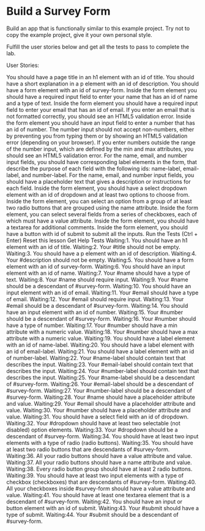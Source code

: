 # Build a Survey Form
Build an app that is functionally similar to this example project. Try not to copy the example project, give it your own personal style.

Fulfill the user stories below and get all the tests to pass to complete the lab.

User Stories:

You should have a page title in an h1 element with an id of title.
You should have a short explanation in a p element with an id of description.
You should have a form element with an id of survey-form.
Inside the form element you should have a required input field to enter your name that has an id of name and a type of text.
Inside the form element you should have a required input field to enter your email that has an id of email.
If you enter an email that is not formatted correctly, you should see an HTML5 validation error.
Inside the form element you should have an input field to enter a number that has an id of number.
The number input should not accept non-numbers, either by preventing you from typing them or by showing an HTML5 validation error (depending on your browser).
If you enter numbers outside the range of the number input, which are defined by the min and max attributes, you should see an HTML5 validation error.
For the name, email, and number input fields, you should have corresponding label elements in the form, that describe the purpose of each field with the following ids: name-label, email-label, and number-label.
For the name, email, and number input fields, you should have a placeholder text that gives a description or instructions for each field.
Inside the form element, you should have a select dropdown element with an id of dropdown and at least two options to choose from.
Inside the form element, you can select an option from a group of at least two radio buttons that are grouped using the name attribute.
Inside the form element, you can select several fields from a series of checkboxes, each of which must have a value attribute.
Inside the form element, you should have a textarea for additional comments.
Inside the form element, you should have a button with id of submit to submit all the inputs.
Run the Tests (Ctrl + Enter)
Reset this lesson
Get Help
Tests
Waiting:1. You should have an h1 element with an id of title.
Waiting:2. Your #title should not be empty.
Waiting:3. You should have a p element with an id of description.
Waiting:4. Your #description should not be empty.
Waiting:5. You should have a form element with an id of survey-form.
Waiting:6. You should have an input element with an id of name.
Waiting:7. Your #name should have a type of text.
Waiting:8. Your #name should require input.
Waiting:9. Your #name should be a descendant of #survey-form.
Waiting:10. You should have an input element with an id of email.
Waiting:11. Your #email should have a type of email.
Waiting:12. Your #email should require input.
Waiting:13. Your #email should be a descendant of #survey-form.
Waiting:14. You should have an input element with an id of number.
Waiting:15. Your #number should be a descendant of #survey-form.
Waiting:16. Your #number should have a type of number.
Waiting:17. Your #number should have a min attribute with a numeric value.
Waiting:18. Your #number should have a max attribute with a numeric value.
Waiting:19. You should have a label element with an id of name-label.
Waiting:20. You should have a label element with an id of email-label.
Waiting:21. You should have a label element with an id of number-label.
Waiting:22. Your #name-label should contain text that describes the input.
Waiting:23. Your #email-label should contain text that describes the input.
Waiting:24. Your #number-label should contain text that describes the input.
Waiting:25. Your #name-label should be a descendant of #survey-form.
Waiting:26. Your #email-label should be a descendant of #survey-form.
Waiting:27. Your #number-label should be a descendant of #survey-form.
Waiting:28. Your #name should have a placeholder attribute and value.
Waiting:29. Your #email should have a placeholder attribute and value.
Waiting:30. Your #number should have a placeholder attribute and value.
Waiting:31. You should have a select field with an id of dropdown.
Waiting:32. Your #dropdown should have at least two selectable (not disabled) option elements.
Waiting:33. Your #dropdown should be a descendant of #survey-form.
Waiting:34. You should have at least two input elements with a type of radio (radio buttons).
Waiting:35. You should have at least two radio buttons that are descendants of #survey-form.
Waiting:36. All your radio buttons should have a value attribute and value.
Waiting:37. All your radio buttons should have a name attribute and value.
Waiting:38. Every radio button group should have at least 2 radio buttons.
Waiting:39. You should have at least two input elements with a type of checkbox (checkboxes) that are descendants of #survey-form.
Waiting:40. All your checkboxes inside #survey-form should have a value attribute and value.
Waiting:41. You should have at least one textarea element that is a descendant of #survey-form.
Waiting:42. You should have an input or button element with an id of submit.
Waiting:43. Your #submit should have a type of submit.
Waiting:44. Your #submit should be a descendant of #survey-form.